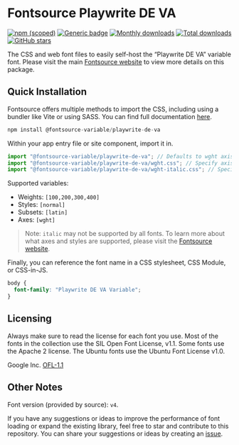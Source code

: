 # Fontsource Playwrite DE VA

[![npm (scoped)](https://img.shields.io/npm/v/@fontsource-variable/playwrite-de-va?color=brightgreen)](https://www.npmjs.com/package/@fontsource-variable/playwrite-de-va) [![Generic badge](https://img.shields.io/badge/fontsource-passing-brightgreen)](https://github.com/fontsource/fontsource) [![Monthly downloads](https://badgen.net/npm/dm/@fontsource-variable/playwrite-de-va)](https://github.com/fontsource/fontsource) [![Total downloads](https://badgen.net/npm/dt/@fontsource-variable/playwrite-de-va)](https://github.com/fontsource/fontsource) [![GitHub stars](https://img.shields.io/github/stars/fontsource/fontsource.svg?style=social&label=Star)](https://github.com/fontsource/fontsource/stargazers)

The CSS and web font files to easily self-host the “Playwrite DE VA” variable font. Please visit the main [Fontsource website](https://fontsource.org/fonts/playwrite-de-va) to view more details on this package.

## Quick Installation

Fontsource offers multiple methods to import the CSS, including using a bundler like Vite or using SASS. You can find full documentation [here](https://fontsource.org/docs/getting-started/introduction).

```javascript
npm install @fontsource-variable/playwrite-de-va
```

Within your app entry file or site component, import it in.

```javascript
import "@fontsource-variable/playwrite-de-va"; // Defaults to wght axis
import "@fontsource-variable/playwrite-de-va/wght.css"; // Specify axis
import "@fontsource-variable/playwrite-de-va/wght-italic.css"; // Specify axis and style
```

Supported variables:
- Weights: `[100,200,300,400]`
- Styles: `[normal]`
- Subsets: `[latin]`
- Axes: `[wght]`

> Note: `italic` may not be supported by all fonts. To learn more about what axes and styles are supported, please visit the [Fontsource website](https://fontsource.org/fonts/playwrite-de-va).

Finally, you can reference the font name in a CSS stylesheet, CSS Module, or CSS-in-JS.

```css
body {
  font-family: "Playwrite DE VA Variable";
}
```

## Licensing
Always make sure to read the license for each font you use. Most of the fonts in the collection use the SIL Open Font License, v1.1. Some fonts use the Apache 2 license. The Ubuntu fonts use the Ubuntu Font License v1.0.

Google Inc.
[OFL-1.1](http://scripts.sil.org/OFL)

## Other Notes
Font version (provided by source): `v4`.

If you have any suggestions or ideas to improve the performance of font loading or expand the existing library, feel free to star and contribute to this repository. You can share your suggestions or ideas by creating an [issue](https://github.com/fontsource/fontsource/issues).